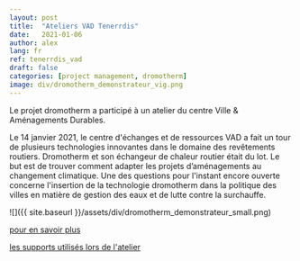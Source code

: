 ```yaml
---
layout: post
title:  "Ateliers VAD Tenerrdis"
date:   2021-01-06
author: alex
lang: fr
ref: tenerrdis_vad
draft: false
categories: [project management, dromotherm]
image: div/dromotherm_demonstrateur_vig.png
---
```


Le projet dromotherm a participé à un atelier du centre Ville & Aménagements Durables. 

Le 14 janvier 2021, le centre d'échanges et de ressources VAD a fait un tour de plusieurs technologies innovantes dans le domaine des revêtements routiers. Dromotherm et son échangeur de chaleur routier était du lot. Le but est de trouver comment adapter les projets d’aménagements au changement climatique. 
Une des questions pour l'instant encore ouverte concerne l'insertion de la technologie dromotherm dans la politique des villes en matière de gestion des eaux et de lutte contre la surchauffe.

![]({{ site.baseurl }}/assets/div/dromotherm_demonstrateur_small.png) 

[pour en savoir plus](https://www.tenerrdis.fr/fr/evenements/atelier-innovation-ville-amenagement-durable/)

[les supports utilisés lors de l'atelier](https://www.ville-amenagement-durable.org/Innovation-amenagement)
